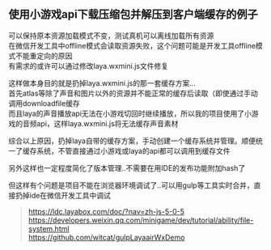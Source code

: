 ## 使用小游戏api下载压缩包并解压到客户端缓存的例子  

可以保持原本资源加载模式不变，测试真机可以离线加载所有资源  
在微信开发工具中offline模式会读取资源失败，这个问题可能是开发工具offline模式不能重定向的原因  
有需求的或许可以通过修改laya.wxmini.js文件修复

这样做本身目的就是扔掉laya.wxmini.js的那一套缓存方案...  
首先atlas等除了声音和图片以外的资源并不能正常的缓存后读取（即使通过手动调用downloadfile缓存  
而且laya的声音播放api无法在小游戏切回时继续播放，所以我的项目使用了小游戏的音频api，这样laya.wxmini.js将无法缓存声音素材    

综合以上原因，扔掉laya自带的缓存方案，手动创建一个缓存系统并管理。顺便统一了缓存系统，不管直接通过小游戏或laya的api都可以调用到缓存文件

另外这样也一定程度简化了版本管理..不需要在用IDE的发布功能附加hash了  

但这样有个问题是项目不能在浏览器环境调试了..可以用gulp等工具实时合并，直接扔掉ide在微信开发工具中调试  

> https://ldc.layabox.com/doc/?nav=zh-js-5-0-5  
 https://developers.weixin.qq.com/minigame/dev/tutorial/ability/file-system.html  
 https://github.com/witcat/gulpLayaairWxDemo
